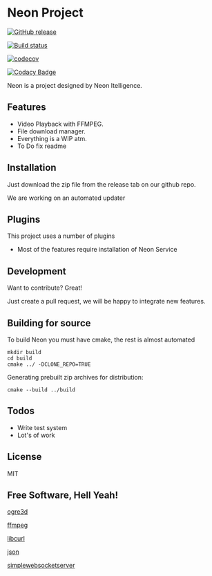 # Neon Project

[![GitHub release](https://img.shields.io/github/release/kenkit/neon.svg)](https://github.com/OGRECave/ogre/releases/latest)

[![Build status](https://ci.appveyor.com/api/projects/status/dapr240j1ignrsrl?svg=true)](https://ci.appveyor.com/project/kenkit/neon)

[![codecov](https://codecov.io/gh/kenkit/neon/branch/master/graph/badge.svg)](https://codecov.io/gh/kenkit/neon)

[![Codacy Badge](https://api.codacy.com/project/badge/Grade/5790aa30048346f99e3342b84a2fec8a)](https://app.codacy.com/app/kenkit/neon?utm_source=github.com&utm_medium=referral&utm_content=kenkit/neon&utm_campaign=Badge_Grade_Dashboard)

Neon is a project designed by Neon Itelligence.

## Features

* Video Playback with FFMPEG.
* File download manager.
* Everything is a WIP atm.
* To Do fix readme

## Installation

Just download the zip file from the release tab on our github repo.

We are working on an automated updater

## Plugins

This project uses a number of plugins

* Most of the features require installation of Neon Service 

## Development

Want to contribute? Great!

Just create a pull request, we will be happy to integrate new features.

## Building for source

To build Neon you must have cmake, the rest is almost automated
```
mkdir build
cd build
cmake ../ -DCLONE_REPO=TRUE
```

Generating prebuilt zip archives for distribution:
``` 
cmake --build ../build

```

## Todos

* Write test system
* Lot's of work

## License

MIT

## Free Software, Hell Yeah!

   [ogre3d](https://github.com/ogreCave/ogre)

   [ffmpeg](https://github.com/FFmpeg/ffmpeg)

   [libcurl](https://github.com/curl/curl)

   [json](https://github.com/nlohmann/json)

   [simplewebsocketserver](https://github.com/eidheim/Simple-WebSocket-Server)

